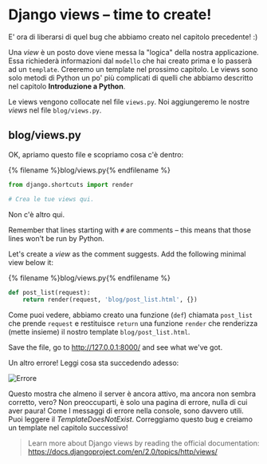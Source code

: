 # Django views – time to create!

E' ora di liberarsi di quel bug che abbiamo creato nel capitolo precedente! :)

Una *view* è un posto dove viene messa la "logica" della nostra applicazione. Essa richiederà informazioni dal `modello` che hai creato prima e lo passerà ad un `template`. Creeremo un template nel prossimo capitolo. Le views sono solo metodi di Python un po' più complicati di quelli che abbiamo descritto nel capitolo **Introduzione a Python**.

Le views vengono collocate nel file `views.py`. Noi aggiungeremo le nostre *views* nel file `blog/views.py`.

## blog/views.py

OK, apriamo questo file e scopriamo cosa c'è dentro:

{% filename %}blog/views.py{% endfilename %}

```python
from django.shortcuts import render

# Crea le tue views qui.
```

Non c'è altro qui.

Remember that lines starting with `#` are comments – this means that those lines won't be run by Python.

Let's create a *view* as the comment suggests. Add the following minimal view below it:

{% filename %}blog/views.py{% endfilename %}

```python
def post_list(request):
    return render(request, 'blog/post_list.html', {})
```

Come puoi vedere, abbiamo creato una funzione (`def`) chiamata `post_list` che prende `request` e restituisce `return` una funzione `render` che renderizza (mette insieme) il nostro template `blog/post_list.html`.

Save the file, go to http://127.0.0.1:8000/ and see what we've got.

Un altro errore! Leggi cosa sta succedendo adesso:

![Errore](images/error.png)

Questo mostra che almeno il server è ancora attivo, ma ancora non sembra corretto, vero? Non preoccuparti, è solo una pagina di errore, nulla di cui aver paura! Come l messaggi di errore nella console, sono davvero utili. Puoi leggere il *TemplateDoesNotExist*. Correggiamo questo bug e creiamo un template nel capitolo successivo!

> Learn more about Django views by reading the official documentation: https://docs.djangoproject.com/en/2.0/topics/http/views/